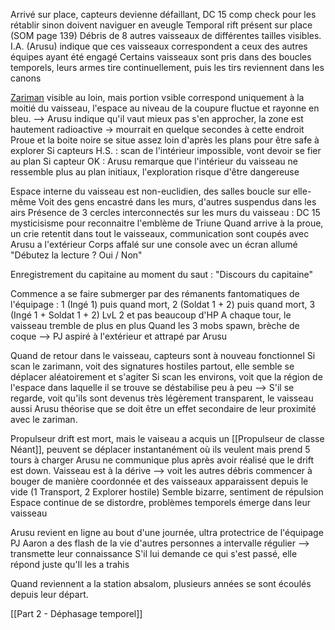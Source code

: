 Arrivé sur place, capteurs devienne défaillant, DC 15 comp check pour les rétablir sinon doivent naviguer en aveugle
Temporal rift présent sur place (SOM page 139)
Débris de 8 autres vaisseaux de différentes tailles visibles. I.A. (Arusu) indique que ces vaisseaux correspondent a ceux des autres équipes ayant été engagé
Certains vaisseaux sont pris dans des boucles temporels, leurs armes tire continuellement, puis les tirs reviennent dans les canons

[Zariman](obsidian://open?vault=Campaign%20Notes&file=Le%20probl%C3%A8me%20Zariman%2FZariman) visible au loin, mais portion vsible correspond uniquement à la moitié du vaisseau, l'espace au niveau de la coupure fluctue et rayonne en bleu. 
--> Arusu indique qu'il vaut mieux pas s'en approcher, la zone est hautement radioactive -> mourrait en quelque secondes à cette endroit
Proue et la boite noire se situe assez loin d'après les plans pour être safe à explorer
Si capteurs H.S. : scan de l'intérieur impossible, vont devoir se fier au plan
Si capteur OK : Arusu remarque que l'intérieur du vaisseau ne ressemble plus au plan initiaux, l'exploration risque d'être dangereuse

Espace interne du vaisseau est non-euclidien, des salles boucle sur elle-même
Voit des gens encastré dans les murs, d'autres suspendus dans les airs
Présence de 3 cercles interconnectés sur les murs du vaisseau : DC 15 mysticisisme pour reconnaitre l'emblème de Triune
Quand arrive à la proue, un crie retentit dans tout le vaisseaux, communication sont coupés avec Arusu a l'extérieur
Corps affalé sur une console avec un écran allumé "Débutez la lecture ? Oui / Non"

Enregistrement du capitaine au moment du saut : "Discours du capitaine"

Commence a se faire submerger par des rémanents fantomatiques de l'équipage :
1 (Ingé 1) puis quand mort, 2 (Soldat 1 + 2) puis quand mort, 3 (Ingé 1 + Soldat 1 + 2)
LvL 2 et pas beaucoup d'HP
A chaque tour, le vaisseau tremble de plus en plus
Quand les 3 mobs spawn, brèche de coque --> PJ aspiré à l'extérieur et attrapé par Arusu

Quand de retour dans le vaisseau, capteurs sont à nouveau fonctionnel
Si scan le zarimann, voit des signatures hostiles partout, elle semble se déplacer aléatoirement et s'agiter
Si scan les environs, voit que la région de l'espace dans laquelle il se trouve se déstabilise peu à peu
--> S'il se regarde, voit qu'ils sont devenus très légèrement transparent, le vaisseau aussi
Arusu théorise que se doit être un effet secondaire de leur proximité avec le zariman.

Propulseur drift est mort, mais le vaiseau a acquis un [[Propulseur de classe Néant]], peuvent se déplacer instantanément où ils veulent mais prend 5 tours à charger
Arusu ne communique plus après avoir réalisé que le drift est down.
Vaisseau est à la dérive --> voit les autres débris commencer à bouger de manière coordonnée et des vaisseaux apparaissent depuis le vide (1 Transport, 2 Explorer hostile)
Semble bizarre, sentiment de répulsion
Espace continue de se distordre, problèmes temporels émerge dans leur vaisseau

Arusu revient en ligne au bout d'une journée, ultra protectrice de l'équipage
PJ Aaron a des flash de la vie d'autres personnes a intervalle régulier --> transmette leur connaissance
S'il lui demande ce qui s'est passé, elle répond juste qu'Il les a trahis

Quand reviennent a la station absalom, plusieurs années se sont écoulés depuis leur départ.

[[Part 2 - Déphasage temporel]]